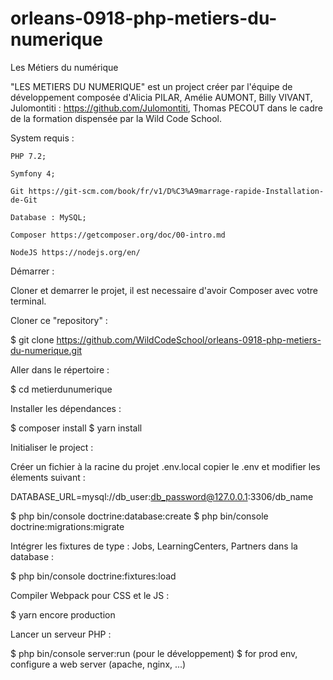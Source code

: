 # orleans-0918-php-metiers-du-numerique

Les Métiers du numérique 

"LES METIERS DU NUMERIQUE" est un project créer par l'équipe de développement composée d'Alicia PILAR, Amélie AUMONT, Billy VIVANT, Julomontiti : https://github.com/Julomontiti, Thomas PECOUT dans le cadre de la formation dispensée par la Wild Code School. 

System requis :

    PHP 7.2;
    
    Symfony 4;

    Git https://git-scm.com/book/fr/v1/D%C3%A9marrage-rapide-Installation-de-Git

    Database : MySQL;

    Composer https://getcomposer.org/doc/00-intro.md
    
    NodeJS https://nodejs.org/en/
    
Démarrer : 

Cloner et demarrer le projet, il est necessaire d'avoir Composer avec votre terminal.  

Cloner ce "repository" : 

$ git clone https://github.com/WildCodeSchool/orleans-0918-php-metiers-du-numerique.git

Aller dans le répertoire : 

$ cd metierdunumerique

Installer les dépendances : 

$ composer install
$ yarn install

Initialiser le project :

Créer un fichier à la racine du projet .env.local copier le .env et modifier les élements suivant :

DATABASE_URL=mysql://db_user:db_password@127.0.0.1:3306/db_name


$ php bin/console doctrine:database:create 
$ php bin/console doctrine:migrations:migrate

Intégrer les fixtures de type : Jobs, LearningCenters, Partners dans la database :

$ php bin/console doctrine:fixtures:load

Compiler Webpack pour CSS et le JS :

$ yarn encore production

Lancer un serveur PHP :

$ php bin/console server:run (pour le développement) 
$ for prod env, configure a web server (apache, nginx, ...)
